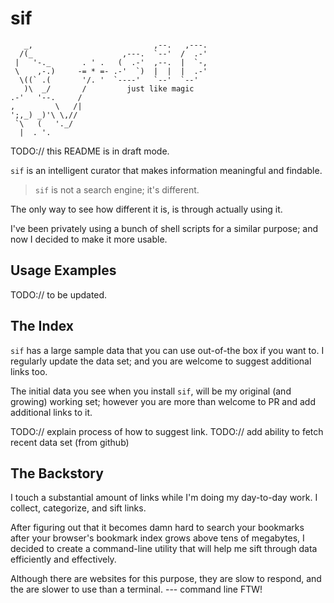 # sif

```
   _,                           ,--.   ,---.
  /(_                    ,---.  `--'  /  .-'
 |   '-._       . ' .   (  .-'  ,--.  |  `-,
 \    ,-.)     -= * =- .-'  `)  |  |  |  .-'
  \((` .(       '/. '  `----'   `--'  `--'
   )\  _/       /         just like magic
.-'   '--.     /
,         \   /|
';,_) _)'\ \,//    
 `\   (   '._/   
  |  . '.
```

TODO:// this README is in draft mode.

`sif` is an intelligent curator that makes information meaningful and findable.

> `sif` is not a search engine; it's different.

The only way to see how different it is, is through actually using it.

I've been privately using a bunch of shell scripts for a similar purpose;
and now I decided to make it more usable.

## Usage Examples

TODO:// to be updated.

## The Index

`sif` has a large sample data that you can use out-of-the box if you want to.
I regularly update the data set; and you are welcome to suggest additional links
too.

The initial data you see when you install `sif`, will be my original 
(and growing) working set; however you are more than welcome to PR and add 
additional links to it.

TODO:// explain process of how to suggest link.
TODO:// add ability to fetch recent data set (from github)

## The Backstory

I touch a substantial amount of links while I'm doing my day-to-day work. 
I collect, categorize, and sift links.

After figuring out that it becomes damn hard to search your bookmarks after your 
browser's bookmark index grows above tens of megabytes, I decided to create a
command-line utility that will help me sift through data efficiently 
and effectively.

Although there are websites for this purpose, they are slow to respond, and the
are slower to use than a terminal. --- command line FTW!
